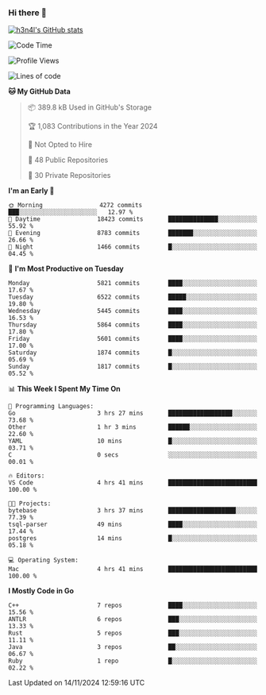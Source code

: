 ### Hi there 👋

[![h3n4l's GitHub stats](https://github-readme-stats.vercel.app/api?username=h3n4l&count_private=true&show_icons=true&theme=radical)](https://github.com/h3n4l/github-readme-stats)

<!--START_SECTION:waka-->
![Code Time](http://img.shields.io/badge/Code%20Time-2%2C007%20hrs%204%20mins-blue)

![Profile Views](http://img.shields.io/badge/Profile%20Views-0-blue)

![Lines of code](https://img.shields.io/badge/From%20Hello%20World%20I%27ve%20Written-12.7%20million%20lines%20of%20code-blue)

**🐱 My GitHub Data** 

> 📦 389.8 kB Used in GitHub's Storage 
 > 
> 🏆 1,083 Contributions in the Year 2024
 > 
> 🚫 Not Opted to Hire
 > 
> 📜 48 Public Repositories 
 > 
> 🔑 30 Private Repositories 
 > 
**I'm an Early 🐤** 

```text
🌞 Morning                4272 commits        ███░░░░░░░░░░░░░░░░░░░░░░   12.97 % 
🌆 Daytime                18423 commits       ██████████████░░░░░░░░░░░   55.92 % 
🌃 Evening                8783 commits        ███████░░░░░░░░░░░░░░░░░░   26.66 % 
🌙 Night                  1466 commits        █░░░░░░░░░░░░░░░░░░░░░░░░   04.45 % 
```
📅 **I'm Most Productive on Tuesday** 

```text
Monday                   5821 commits        ████░░░░░░░░░░░░░░░░░░░░░   17.67 % 
Tuesday                  6522 commits        █████░░░░░░░░░░░░░░░░░░░░   19.80 % 
Wednesday                5445 commits        ████░░░░░░░░░░░░░░░░░░░░░   16.53 % 
Thursday                 5864 commits        ████░░░░░░░░░░░░░░░░░░░░░   17.80 % 
Friday                   5601 commits        ████░░░░░░░░░░░░░░░░░░░░░   17.00 % 
Saturday                 1874 commits        █░░░░░░░░░░░░░░░░░░░░░░░░   05.69 % 
Sunday                   1817 commits        █░░░░░░░░░░░░░░░░░░░░░░░░   05.52 % 
```


📊 **This Week I Spent My Time On** 

```text
💬 Programming Languages: 
Go                       3 hrs 27 mins       ██████████████████░░░░░░░   73.68 % 
Other                    1 hr 3 mins         ██████░░░░░░░░░░░░░░░░░░░   22.60 % 
YAML                     10 mins             █░░░░░░░░░░░░░░░░░░░░░░░░   03.71 % 
C                        0 secs              ░░░░░░░░░░░░░░░░░░░░░░░░░   00.01 % 

🔥 Editors: 
VS Code                  4 hrs 41 mins       █████████████████████████   100.00 % 

🐱‍💻 Projects: 
bytebase                 3 hrs 37 mins       ███████████████████░░░░░░   77.39 % 
tsql-parser              49 mins             ████░░░░░░░░░░░░░░░░░░░░░   17.44 % 
postgres                 14 mins             █░░░░░░░░░░░░░░░░░░░░░░░░   05.18 % 

💻 Operating System: 
Mac                      4 hrs 41 mins       █████████████████████████   100.00 % 
```

**I Mostly Code in Go** 

```text
C++                      7 repos             ████░░░░░░░░░░░░░░░░░░░░░   15.56 % 
ANTLR                    6 repos             ███░░░░░░░░░░░░░░░░░░░░░░   13.33 % 
Rust                     5 repos             ███░░░░░░░░░░░░░░░░░░░░░░   11.11 % 
Java                     3 repos             ██░░░░░░░░░░░░░░░░░░░░░░░   06.67 % 
Ruby                     1 repo              █░░░░░░░░░░░░░░░░░░░░░░░░   02.22 % 
```




 Last Updated on 14/11/2024 12:59:16 UTC
<!--END_SECTION:waka-->

